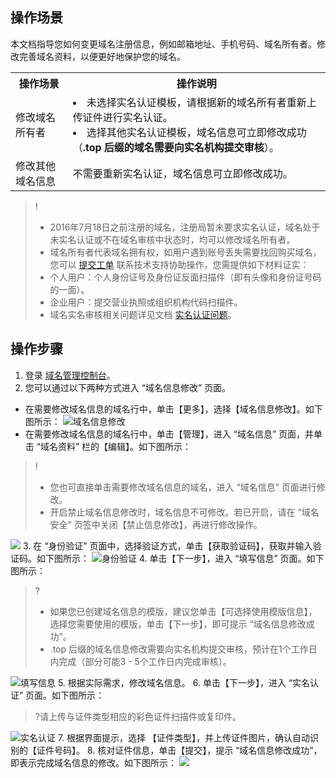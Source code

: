 ## 操作场景

本文档指导您如何变更域名注册信息，例如邮箱地址、手机号码、域名所有者。修改完善域名资料，以便更好地保护您的域名。
<table>
<tr>
<th>操作场景</th>
<th>操作说明</th>
</tr>
<tr>
<td>修改域名所有者</td>
<td><li>未选择实名认证模板，请根据新的域名所有者重新上传证件进行实名认证。</li><li>选择其他实名认证模板，域名信息可立即修改成功（<strong>.top 后缀的域名需要向实名机构提交审核</strong>）。</li></td>
</tr>
<tr>
<td>修改其他域名信息</td>
<td>不需要重新实名认证，域名信息可立即修改成功。</td>
</tr>
</table>


>! 
> - 2016年7月18日之前注册的域名，注册局暂未要求实名认证，域名处于未实名认证或不在域名审核中状态时，均可以修改域名所有者。
> - 域名所有者代表域名拥有权，如用户遇到账号丢失需要找回购买域名，您可以 [提交工单](https://console.cloud.tencent.com/workorder/category) 联系技术支持协助操作，您需提供如下材料证实：
>  - 个人用户：个人身份证号及身份证反面扫描件（即有头像和身份证号码的一面）。
>  - 企业用户：提交营业执照或组织机构代码扫描件。
> - 域名实名审核相关问题详见文档 [实名认证问题](https://cloud.tencent.com/document/product/242/8580)。


## 操作步骤
1. 登录 [域名管理控制台](https://console.cloud.tencent.com/domain)。
2. 您可以通过以下两种方式进入 “域名信息修改” 页面。
  - 在需要修改域名信息的域名行中，单击【更多】，选择【域名信息修改】。如下图所示：
 ![域名信息修改](https://main.qcloudimg.com/raw/70db56847f27e45253276deed83102cd.png)
 -  在需要修改域名信息的域名行中，单击【管理】，进入 “域名信息” 页面，并单击 “域名资料” 栏的【编辑】。如下图所示：
>! 
>- 您也可直接单击需要修改域名信息的域名，进入 “域名信息” 页面进行修改。
>- 开启禁止域名信息修改时，域名信息不可修改。若已开启，请在 “域名安全” 页签中关闭【禁止信息修改】，再进行修改操作。
>
 ![](https://main.qcloudimg.com/raw/df9483ef2d99de48730ced49cccc1242.png)
3. 在 “身份验证” 页面中，选择验证方式，单击【获取验证码】，获取并输入验证码。如下图所示：
 ![身份验证](https://main.qcloudimg.com/raw/3e6f4ffb1968cb74608a976539fb892a.png)
4. 单击【下一步】，进入 “填写信息” 页面。如下图所示：
>? 
>- 如果您已创建域名信息的模版，建议您单击【可选择使用模版信息】，选择您需要使用的模版，单击【下一步】，即可提示 “域名信息修改成功”。
>- .top 后缀的域名信息修改需要向实名机构提交审核，预计在1个工作日内完成（部分可能3 - 5个工作日内完成审核）。
>
![填写信息](https://main.qcloudimg.com/raw/b307212a19692df7de0980ea60874604.png)
5. 根据实际需求，修改域名信息。
6. 单击【下一步】，进入 “实名认证” 页面。如下图所示：
>?请上传与证件类型相应的彩色证件扫描件或复印件。
>
![实名认证](https://main.qcloudimg.com/raw/0075e45978cdc71989e14a1577cc8634.png)
7. 根据界面提示，选择 【证件类型】，并上传证件图片，确认自动识别的【证件号码】。
8. 核对证件信息，单击【提交】，提示 “域名信息修改成功”，即表示完成域名信息的修改。如下图所示：
![](https://main.qcloudimg.com/raw/0500cfec1c2e2991030b8c6c74fe9695.png)



